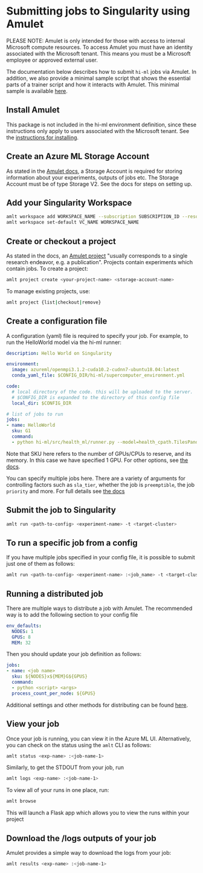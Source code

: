 # Submitting jobs to Singularity using Amulet

PLEASE NOTE: Amulet is only intended for those with access to internal Microsoft compute resources. To access Amulet you
must have an identity associated with the Microsoft tenant. This means you must be a Microsoft employee or approved
external user.

The documentation below describes how to submit `hi-ml` jobs via Amulet. In addition, we also provide a minimal sample
script that shows the essential parts of a trainer script and how it interacts with Amulet. This minimal sample
is available [here](amulet/amulet_example.py).

## Install Amulet

This package is not included in the hi-ml environment definition, since these instructions only apply to users
associated with the Microsoft tenant. See the [instructions for installing](https://amulet-docs.azurewebsites.net/main/setup.html#install-commands).

## Create an Azure ML Storage Account

As stated in the [Amulet docs](https://amulet-docs.azurewebsites.net/main/setup.html#azure-storage-account), a Storage
Account is required for storing information about your experiments, outputs of jobs etc. The Storage Account must be of
type Storage V2. See the docs for steps on setting up.

## Add your Singularity Workspace

```bash
amlt workspace add WORKSPACE_NAME --subscription SUBSCRIPTION_ID --resource-group RESOURCE_GROUP
amlt workspace set-default VC_NAME WORKSPACE_NAME
```

## Create or checkout a project

As stated in the docs, an [Amulet project](https://amulet-docs.azurewebsites.net/main/basics/00_create_project.html)
"usually corresponds to a single research endeavor, e.g. a publication". Projects contain experiments which contain
jobs. To create a project:

```bash
amlt project create <your-project-name> <storage-account-name>
```

To manage existing projects, use:

```bash
amlt project {list|checkout|remove}
```

## Create a configuration file

A configuration (yaml) file is required to specify your job. For example, to run the HelloWorld model via the hi-ml runner:

```yaml
description: Hello World on Singularity

environment:
  image: azureml/openmpi3.1.2-cuda10.2-cudnn7-ubuntu18.04:latest
  conda_yaml_file: $CONFIG_DIR/hi-ml/supercomputer_environment.yml

code:
  # local directory of the code. this will be uploaded to the server.
  # $CONFIG_DIR is expanded to the directory of this config file
  local_dir: $CONFIG_DIR

# list of jobs to run
jobs:
- name: HelloWorld
  sku: G1
  command:
  - python hi-ml/src/health_ml/runner.py --model=health_cpath.TilesPandaImageNetMIL --is_finetune --batch_size=2
```

Note that SKU here refers to the number of GPUs/CPUs to reserve, and its memory. In this case we have specified 1 GPU.
For other options, see [the docs](https://amulet-docs.azurewebsites.net/main/config_file.html#jobs).

You can specify multiple jobs here. There are a variety of arguments for controlling factors such as `sla_tier`, whether
the job is `preemptible`, the job `priority` and more. For full details see [the docs](https://amulet-docs.azurewebsites.net/main/config_file.html#jobs)

## Submit the job to Singularity

```bash
amlt run <path-to-config> <experiment-name> -t <target-cluster>
```

## To run a specific job from a config

If you have multiple jobs specified in your config file, it is possible to submit just one of them as follows:

```bash
amlt run <path-to-config> <experiment-name> :<job_name> -t <target-cluster>
```

## Running a distributed job

There are multiple ways to distribute a job with Amulet. The recommended way is to add the following section to your config file

```yaml
env_defaults:
  NODES: 1
  GPUS: 8
  MEM: 32
```

Then you should update your job definition as follows:

```yaml
jobs:
- name: <job name>
  sku: ${NODES}x${MEM}G${GPUS}
  command:
  - python <script> <args>
  process_count_per_node: ${GPUS}
```

Additional settings and other methods for distributing can be found [here](https://amulet-docs.azurewebsites.net/main/advanced/51_distributed.html).

## View your job

Once your job is running, you can view it in the Azure ML UI. Alternatively, you can check on the status using the
`amlt` CLI as follows:

```bash
amlt status <exp-name> :<job-name-1>
```

Similarly, to get the STDOUT from your job, run

```bash
amlt logs <exp-name> :<job-name-1>
```

To view all of your runs in one place, run:

```bash
amlt browse
```

This will launch a Flask app which allows you to view the runs within your project

## Download the /logs outputs of your job

Amulet provides a simple way to download the logs from your job:

```bash
amlt results <exp-name> :<job-name-1>
```
